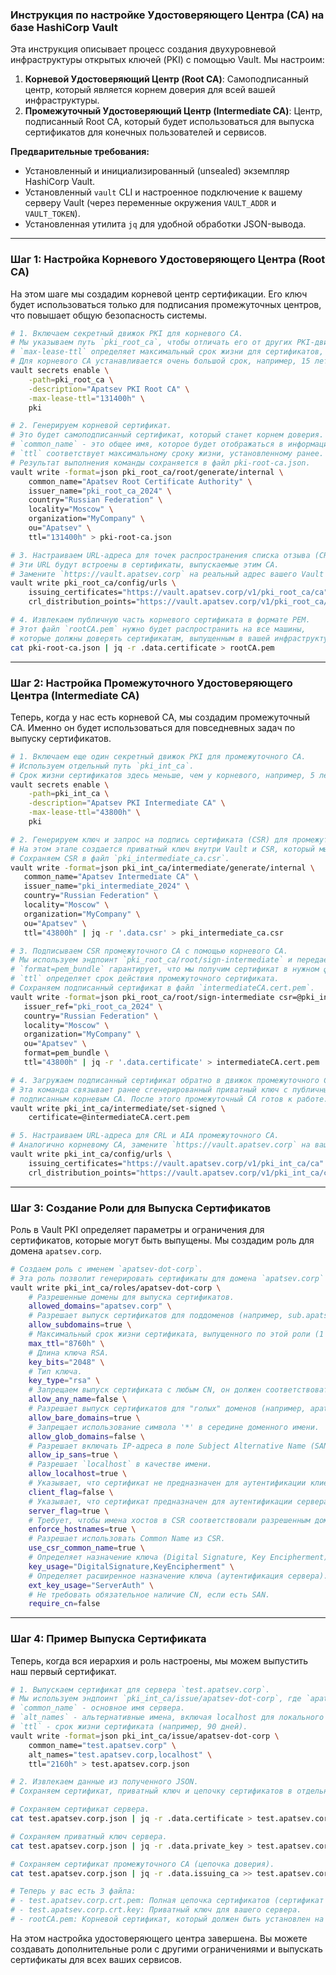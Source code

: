 ### **Инструкция по настройке Удостоверяющего Центра (CA) на базе HashiCorp Vault**

Эта инструкция описывает процесс создания двухуровневой инфраструктуры открытых ключей (PKI) с помощью Vault. Мы настроим:
1.  **Корневой Удостоверяющий Центр (Root CA)**: Самоподписанный центр, который является корнем доверия для всей вашей инфраструктуры.
2.  **Промежуточный Удостоверяющий Центр (Intermediate CA)**: Центр, подписанный Root CA, который будет использоваться для выпуска сертификатов для конечных пользователей и сервисов.

**Предварительные требования:**
*   Установленный и инициализированный (unsealed) экземпляр HashiCorp Vault.
*   Установленный `vault` CLI и настроенное подключение к вашему серверу Vault (через переменные окружения `VAULT_ADDR` и `VAULT_TOKEN`).
*   Установленная утилита `jq` для удобной обработки JSON-вывода.

---

### **Шаг 1: Настройка Корневого Удостоверяющего Центра (Root CA)**

На этом шаге мы создадим корневой центр сертификации. Его ключ будет использоваться только для подписания промежуточных центров, что повышает общую безопасность системы.

```bash
# 1. Включаем секретный движок PKI для корневого CA.
# Мы указываем путь `pki_root_ca`, чтобы отличать его от других PKI-движков.
# `max-lease-ttl` определяет максимальный срок жизни для сертификатов, выпускаемых этим CA.
# Для корневого CA устанавливается очень большой срок, например, 15 лет (131400 часов).
vault secrets enable \
    -path=pki_root_ca \
    -description="Apatsev PKI Root CA" \
    -max-lease-ttl="131400h" \
    pki

# 2. Генерируем корневой сертификат.
# Это будет самоподписанный сертификат, который станет корнем доверия.
# `common_name` - это общее имя, которое будет отображаться в информации о сертификате.
# `ttl` соответствует максимальному сроку жизни, установленному ранее.
# Результат выполнения команды сохраняется в файл pki-root-ca.json.
vault write -format=json pki_root_ca/root/generate/internal \
    common_name="Apatsev Root Certificate Authority" \
    issuer_name="pki_root_ca_2024" \
    country="Russian Federation" \
    locality="Moscow" \
    organization="MyCompany" \
    ou="Apatsev" \
    ttl="131400h" > pki-root-ca.json

# 3. Настраиваем URL-адреса для точек распространения списка отзыва (CRL) и для доступа к сертификату CA.
# Эти URL будут встроены в сертификаты, выпускаемые этим CA.
# Замените `https://vault.apatsev.corp` на реальный адрес вашего Vault сервера.
vault write pki_root_ca/config/urls \
    issuing_certificates="https://vault.apatsev.corp/v1/pki_root_ca/ca" \
    crl_distribution_points="https://vault.apatsev.corp/v1/pki_root_ca/crl"

# 4. Извлекаем публичную часть корневого сертификата в формате PEM.
# Этот файл `rootCA.pem` нужно будет распространить на все машины,
# которые должны доверять сертификатам, выпущенным в вашей инфраструктуре.
cat pki-root-ca.json | jq -r .data.certificate > rootCA.pem
```

---

### **Шаг 2: Настройка Промежуточного Удостоверяющего Центра (Intermediate CA)**

Теперь, когда у нас есть корневой CA, мы создадим промежуточный CA. Именно он будет использоваться для повседневных задач по выпуску сертификатов.

```bash
# 1. Включаем еще один секретный движок PKI для промежуточного CA.
# Используем отдельный путь `pki_int_ca`.
# Срок жизни сертификатов здесь меньше, чем у корневого, например, 5 лет (43800 часов).
vault secrets enable \
    -path=pki_int_ca \
    -description="Apatsev PKI Intermediate CA" \
    -max-lease-ttl="43800h" \
    pki

# 2. Генерируем ключ и запрос на подпись сертификата (CSR) для промежуточного CA.
# На этом этапе создается приватный ключ внутри Vault и CSR, который мы передадим корневому CA для подписи.
# Сохраняем CSR в файл `pki_intermediate_ca.csr`.
vault write -format=json pki_int_ca/intermediate/generate/internal \
   common_name="Apatsev Intermediate CA" \
   issuer_name="pki_intermediate_2024" \
   country="Russian Federation" \
   locality="Moscow" \
   organization="MyCompany" \
   ou="Apatsev" \
   ttl="43800h" | jq -r '.data.csr' > pki_intermediate_ca.csr

# 3. Подписываем CSR промежуточного CA с помощью корневого CA.
# Мы используем эндпоинт `pki_root_ca/root/sign-intermediate` и передаем ему CSR.
# `format=pem_bundle` гарантирует, что мы получим сертификат в нужном формате.
# `ttl` определяет срок действия промежуточного сертификата.
# Сохраняем подписанный сертификат в файл `intermediateCA.cert.pem`.
vault write -format=json pki_root_ca/root/sign-intermediate csr=@pki_intermediate_ca.csr \
   issuer_ref="pki_root_ca_2024" \
   country="Russian Federation" \
   locality="Moscow" \
   organization="MyCompany" \
   ou="Apatsev" \
   format=pem_bundle \
   ttl="43800h" | jq -r '.data.certificate' > intermediateCA.cert.pem

# 4. Загружаем подписанный сертификат обратно в движок промежуточного CA.
# Эта команда связывает ранее сгенерированный приватный ключ с публичным сертификатом,
# подписанным корневым CA. После этого промежуточный CA готов к работе.
vault write pki_int_ca/intermediate/set-signed \
    certificate=@intermediateCA.cert.pem

# 5. Настраиваем URL-адреса для CRL и AIA промежуточного CA.
# Аналогично корневому CA, замените `https://vault.apatsev.corp` на ваш реальный адрес Vault.
vault write pki_int_ca/config/urls \
    issuing_certificates="https://vault.apatsev.corp/v1/pki_int_ca/ca" \
    crl_distribution_points="https://vault.apatsev.corp/v1/pki_int_ca/crl"
```

---

### **Шаг 3: Создание Роли для Выпуска Сертификатов**

Роль в Vault PKI определяет параметры и ограничения для сертификатов, которые могут быть выпущены. Мы создадим роль для домена `apatsev.corp`.

```bash
# Создаем роль с именем `apatsev-dot-corp`.
# Эта роль позволит генерировать сертификаты для домена `apatsev.corp` и его поддоменов.
vault write pki_int_ca/roles/apatsev-dot-corp \
    # Разрешенные домены для выпуска сертификатов.
    allowed_domains="apatsev.corp" \
    # Разрешает выпуск сертификатов для поддоменов (например, sub.apatsev.corp).
    allow_subdomains=true \
    # Максимальный срок жизни сертификата, выпущенного по этой роли (1 год).
    max_ttl="8760h" \
    # Длина ключа RSA.
    key_bits="2048" \
    # Тип ключа.
    key_type="rsa" \
    # Запрещаем выпуск сертификата с любым CN, он должен соответствовать allowed_domains.
    allow_any_name=false \
    # Разрешает выпуск сертификатов для "голых" доменов (например, apatsev.corp).
    allow_bare_domains=true \
    # Запрещает использование символа '*' в середине доменного имени.
    allow_glob_domains=false \
    # Разрешает включать IP-адреса в поле Subject Alternative Name (SAN).
    allow_ip_sans=true \
    # Разрешает `localhost` в качестве имени.
    allow_localhost=true \
    # Указывает, что сертификат не предназначен для аутентификации клиента.
    client_flag=false \
    # Указывает, что сертификат предназначен для аутентификации сервера (например, для TLS).
    server_flag=true \
    # Требует, чтобы имена хостов в CSR соответствовали разрешенным доменам.
    enforce_hostnames=true \
    # Разрешает использовать Common Name из CSR.
    use_csr_common_name=true \
    # Определяет назначение ключа (Digital Signature, Key Encipherment).
    key_usage="DigitalSignature,KeyEncipherment" \
    # Определяет расширенное назначение ключа (аутентификация сервера).
    ext_key_usage="ServerAuth" \
    # Не требовать обязательное наличие CN, если есть SAN.
    require_cn=false
```

---

### **Шаг 4: Пример Выпуска Сертификата**

Теперь, когда вся иерархия и роль настроены, мы можем выпустить наш первый сертификат.

```bash
# 1. Выпускаем сертификат для сервера `test.apatsev.corp`.
# Мы используем эндпоинт `pki_int_ca/issue/apatsev-dot-corp`, где `apatsev-dot-corp` - имя нашей роли.
# `common_name` - основное имя сервера.
# `alt_names` - альтернативные имена, включая localhost для локального тестирования.
# `ttl` - срок жизни сертификата (например, 90 дней).
vault write -format=json pki_int_ca/issue/apatsev-dot-corp \
    common_name="test.apatsev.corp" \
    alt_names="test.apatsev.corp,localhost" \
    ttl="2160h" > test.apatsev.corp.json

# 2. Извлекаем данные из полученного JSON.
# Сохраняем сертификат, приватный ключ и цепочку сертификатов в отдельные файлы.

# Сохраняем сертификат сервера.
cat test.apatsev.corp.json | jq -r .data.certificate > test.apatsev.corp.crt.pem

# Сохраняем приватный ключ сервера.
cat test.apatsev.corp.json | jq -r .data.private_key > test.apatsev.corp.crt.key

# Сохраняем сертификат промежуточного CA (цепочка доверия).
cat test.apatsev.corp.json | jq -r .data.issuing_ca >> test.apatsev.corp.crt.pem

# Теперь у вас есть 3 файла:
# - test.apatsev.corp.crt.pem: Полная цепочка сертификатов (сертификат сервера + промежуточный CA).
# - test.apatsev.corp.crt.key: Приватный ключ для вашего сервера.
# - rootCA.pem: Корневой сертификат, который должен быть установлен на клиентах.
```

На этом настройка удостоверяющего центра завершена. Вы можете создавать дополнительные роли с другими ограничениями и выпускать сертификаты для всех ваших сервисов.
